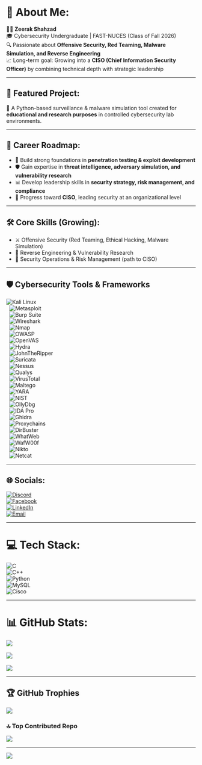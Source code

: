 # 💫 About Me:
👨‍💻 **Zeerak Shahzad**  
🎓 Cybersecurity Undergraduate | FAST-NUCES (Class of Fall 2026)  
🔍 Passionate about **Offensive Security, Red Teaming, Malware Simulation, and Reverse Engineering**  
📈 Long-term goal: Growing into a **CISO (Chief Information Security Officer)** by combining technical depth with strategic leadership  

---

## 🚀 Featured Project:  
  🐍 A Python-based surveillance & malware simulation tool created for **educational and research purposes** in controlled cybersecurity lab environments.  

---

## 🎯 Career Roadmap:
- 🔐 Build strong foundations in **penetration testing & exploit development**  
- 🛡️ Gain expertise in **threat intelligence, adversary simulation, and vulnerability research**  
- 📊 Develop leadership skills in **security strategy, risk management, and compliance**  
- 🎯 Progress toward **CISO**, leading security at an organizational level  

---

## 🛠️ Core Skills (Growing):
- ⚔️ Offensive Security (Red Teaming, Ethical Hacking, Malware Simulation)  
- 🔎 Reverse Engineering & Vulnerability Research  
- 🏢 Security Operations & Risk Management (path to CISO)  

---

## 🛡️ Cybersecurity Tools & Frameworks  

![Kali Linux](https://img.shields.io/badge/Kali_Linux-557C94?style=for-the-badge&logo=kalilinux&logoColor=white)  
&nbsp; ![Metasploit](https://img.shields.io/badge/Metasploit-2A2A2A?style=for-the-badge&logo=metasploit&logoColor=blue)  
&nbsp; ![Burp Suite](https://img.shields.io/badge/Burp_Suite-FF6F00?style=for-the-badge&logo=burpsuite&logoColor=white)  
&nbsp; ![Wireshark](https://img.shields.io/badge/Wireshark-1679A7?style=for-the-badge&logo=wireshark&logoColor=white)  
&nbsp; ![Nmap](https://img.shields.io/badge/Nmap-2C3E50?style=for-the-badge&logo=nmap&logoColor=white)  
&nbsp; ![OWASP](https://img.shields.io/badge/OWASP-000000?style=for-the-badge&logo=owasp&logoColor=yellow)  
&nbsp; ![OpenVAS](https://img.shields.io/badge/OpenVAS-2F855A?style=for-the-badge&logo=openvas&logoColor=white)  
&nbsp; ![Hydra](https://img.shields.io/badge/Hydra-000000?style=for-the-badge&logo=hackthebox&logoColor=green)  
&nbsp; ![JohnTheRipper](https://img.shields.io/badge/John_The_Ripper-333333?style=for-the-badge&logo=linux&logoColor=yellow)  
&nbsp; ![Suricata](https://img.shields.io/badge/Suricata-DD2C00?style=for-the-badge&logo=suricata&logoColor=white)  
&nbsp; ![Nessus](https://img.shields.io/badge/Nessus-0C7C84?style=for-the-badge&logo=tenable&logoColor=white)  
&nbsp; ![Qualys](https://img.shields.io/badge/Qualys-ED2B2A?style=for-the-badge&logo=qualys&logoColor=white)  
&nbsp; ![VirusTotal](https://img.shields.io/badge/VirusTotal-3949AB?style=for-the-badge&logo=virustotal&logoColor=white)  
&nbsp; ![Maltego](https://img.shields.io/badge/Maltego-20232A?style=for-the-badge&logo=maltego&logoColor=blue)  
&nbsp; ![YARA](https://img.shields.io/badge/YARA-FF5252?style=for-the-badge&logo=yara&logoColor=white)  
&nbsp; ![NIST](https://img.shields.io/badge/NIST-000000?style=for-the-badge&logo=nist&logoColor=white)  
&nbsp; ![OllyDbg](https://img.shields.io/badge/OllyDbg-800000?style=for-the-badge&logo=windows&logoColor=white)  
&nbsp; ![IDA Pro](https://img.shields.io/badge/IDA_Pro-333333?style=for-the-badge&logo=hexo&logoColor=red)  
&nbsp; ![Ghidra](https://img.shields.io/badge/Ghidra-FF0000?style=for-the-badge&logo=ghidra&logoColor=yellow)  
&nbsp; ![Proxychains](https://img.shields.io/badge/Proxychains-2C2C2C?style=for-the-badge&logo=torproject&logoColor=purple)  
&nbsp; ![DirBuster](https://img.shields.io/badge/DirBuster-007ACC?style=for-the-badge&logo=apache&logoColor=white)  
&nbsp; ![WhatWeb](https://img.shields.io/badge/WhatWeb-121212?style=for-the-badge&logo=firefox&logoColor=orange)  
&nbsp; ![WafW00f](https://img.shields.io/badge/WafW00f-6A1B9A?style=for-the-badge&logo=cloudflare&logoColor=white)  
&nbsp; ![Nikto](https://img.shields.io/badge/Nikto-000000?style=for-the-badge&logo=gnuprivacyguard&logoColor=white)  
&nbsp; ![Netcat](https://img.shields.io/badge/Netcat-004D40?style=for-the-badge&logo=socketdotio&logoColor=white)  


---

## 🌐 Socials:
[![Discord](https://img.shields.io/badge/Discord-%237289DA.svg?logo=discord&logoColor=white)](https://discord.gg/gustav__1814)  
[![Facebook](https://img.shields.io/badge/Facebook-%231877F2.svg?logo=Facebook&logoColor=white)](https://facebook.com/gustav1814)  
[![LinkedIn](https://img.shields.io/badge/LinkedIn-%230077B5.svg?logo=linkedin&logoColor=white)](https://linkedin.com/in/zeerak-shahzad-1001b8376)  
[![Email](https://img.shields.io/badge/Email-D14836?logo=gmail&logoColor=white)](mailto:zeerak.shahzad2000@outlook.com)  

---

# 💻 Tech Stack:
![C](https://img.shields.io/badge/c-%2300599C.svg?style=for-the-badge&logo=c&logoColor=white)  
![C++](https://img.shields.io/badge/c++-%2300599C.svg?style=for-the-badge&logo=c%2B%2B&logoColor=white)  
![Python](https://img.shields.io/badge/python-3670A0?style=for-the-badge&logo=python&logoColor=ffdd54)  
![MySQL](https://img.shields.io/badge/mysql-4479A1.svg?style=for-the-badge&logo=mysql&logoColor=white)  
![Cisco](https://img.shields.io/badge/cisco-%23049fd9.svg?style=for-the-badge&logo=cisco&logoColor=black)  
  

---

# 📊 GitHub Stats:
![](https://github-readme-stats.vercel.app/api?username=gustav1814&theme=nightowl&hide_border=false&include_all_commits=false&count_private=false)<br/>  
![](https://nirzak-streak-stats.vercel.app/?user=gustav1814&theme=nightowl&hide_border=false)<br/>  
![](https://github-readme-stats.vercel.app/api/top-langs/?username=gustav1814&theme=nightowl&hide_border=false&include_all_commits=false&count_private=false&layout=compact)  

---

## 🏆 GitHub Trophies
![](https://github-profile-trophy.vercel.app/?username=gustav1814&theme=radical&no-frame=false&no-bg=true&margin-w=4)  

### 🔝 Top Contributed Repo
![](https://github-contributor-stats.vercel.app/api?username=gustav1814&limit=5&theme=github_dark&combine_all_yearly_contributions=true)  

---

[![](https://visitcount.itsvg.in/api?id=gustav1814&icon=0&color=4)](https://visitcount.itsvg.in)  


